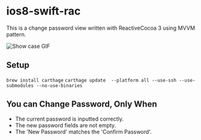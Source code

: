 # ios8-swift-rac #

This is a change password view written with ReactiveCocoa 3 using MVVM pattern.

![Show case GIF](https://dl.dropboxusercontent.com/u/212792226/ios8-swift-rac-take-2.gif)

## Setup

`brew install carthage`
`carthage update  --platform all --use-ssh --use-submodules --no-use-binaries`

## You can Change Password, Only When

* The current password is inputted correctly.
* The new password fields are not empty.
* The 'New Password' matches the 'Confirm Password'.
